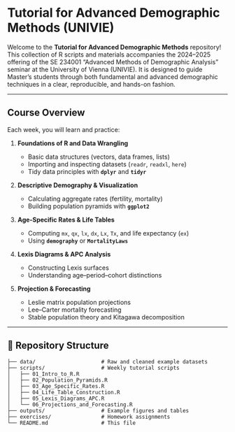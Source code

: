# Tutorial for Advanced Demographic Methods (UNIVIE)

Welcome to the **Tutorial for Advanced Demographic Methods** repository! This collection of R scripts and materials accompanies the 2024–2025 offering of the SE 234001 “Advanced Methods of Demographic Analysis” seminar at the University of Vienna (UNIVIE). It is designed to guide Master’s students through both fundamental and advanced demographic techniques in a clear, reproducible, and hands-on fashion.

---

## Course Overview

Each week, you will learn and practice:

1. **Foundations of R and Data Wrangling**  
   - Basic data structures (vectors, data frames, lists)  
   - Importing and inspecting datasets (`readr`, `readxl`, `here`)  
   - Tidy data principles with **`dplyr`** and **`tidyr`**

2. **Descriptive Demography & Visualization**  
   - Calculating aggregate rates (fertility, mortality)  
   - Building population pyramids with **`ggplot2`**

3. **Age‐Specific Rates & Life Tables**  
   - Computing `mx`, `qx`, `lx`, `dx`, `Lx`, `Tx`, and life expectancy (`ex`)  
   - Using **`demography`** or **`MortalityLaws`**

4. **Lexis Diagrams & APC Analysis**  
   - Constructing Lexis surfaces  
   - Understanding age–period–cohort distinctions

5. **Projection & Forecasting**  
   - Leslie matrix population projections  
   - Lee–Carter mortality forecasting  
   - Stable population theory and Kitagawa decomposition

---

## 📂 Repository Structure

```text
├── data/                     # Raw and cleaned example datasets
├── scripts/                  # Weekly tutorial scripts
│   ├── 01_Intro_to_R.R
│   ├── 02_Population_Pyramids.R
│   ├── 03_Age_Specific_Rates.R
│   ├── 04_Life_Table_Construction.R
│   ├── 05_Lexis_Diagrams_APC.R
│   └── 06_Projections_and_Forecasting.R
├── outputs/                  # Example figures and tables
├── exercises/                # Homework assignments
└── README.md                 # This file
